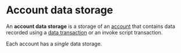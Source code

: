 # Account data storage

An **account data storage** is a storage of an [account](/blockchain/account.md) that contains data recorded using a [data transaction](/blockchain/transaction-type/data-transaction.md) or an invoke script transaction.

Each account has a _single_ data storage.
